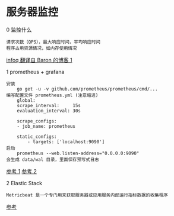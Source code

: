 # 服务器监控

0 监控什么

    请求次数（QPS），最大响应时间，平均响应时间
    程序占用资源情况，如内存使用情况

[infoq 翻译自 Baron 的博客 1](http://www.infoq.com/cn/articles/chat-monitoring-part01)

1 prometheus + grafana

    安装
        go get -u -v github.com/prometheus/prometheus/cmd/...
    编写配置文件 prometheus.yml (注意缩进)
        global:
        scrape_interval:     15s
        evaluation_interval: 30s

        scrape_configs:
        - job_name: prometheus

        static_configs:
            - targets: ['localhost:9090']
    启动
        prometheus --web.listen-address="0.0.0.0:9090"
    会生成 data/wal 目录，里面保存预写式日志

[参考 1](http://cjting.me/linux/use-prometheus-to-monitor-server/)
[参考 2](https://www.hi-linux.com/posts/25047.html)

2 Elastic Stack

    Metricbeat 是一个专门用来获取服务器或应用服务内部运行指标数据的收集程序

[参考](https://gocn.io/article/285)

